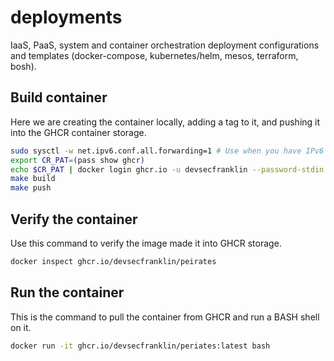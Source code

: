 # deployments

IaaS, PaaS, system and container orchestration deployment configurations and templates
(docker-compose, kubernetes/helm, mesos, terraform, bosh).

## Build container

Here we are creating the container locally, adding a tag to it, and pushing it
into the GHCR container storage.

```sh
sudo sysctl -w net.ipv6.conf.all.forwarding=1 # Use when you have IPv6 network issues
export CR_PAT=(pass show ghcr)
echo $CR_PAT | docker login ghcr.io -u devsecfranklin --password-stdin
make build
make push
```

## Verify the container

Use this command to verify the image made it into GHCR storage.

```sh
docker inspect ghcr.io/devsecfranklin/peirates
```

## Run the container

This is the command to pull the container from GHCR and run a BASH shell on it.

```sh
docker run -it ghcr.io/devsecfranklin/periates:latest bash
```
